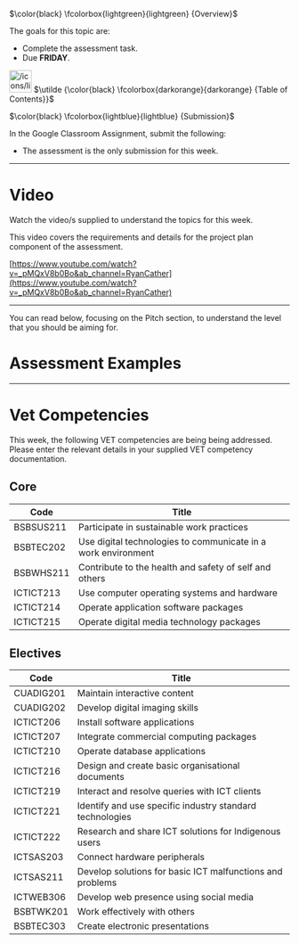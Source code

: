 $\color{black} \fcolorbox{lightgreen}{lightgreen} {Overview}$

The goals for this topic are:

- Complete the assessment task.
- Due **FRIDAY**.

<aside> <img src="/icons/list_orange.svg" alt="/icons/list_orange.svg" width="40px" /> $\utilde {\color{black} \fcolorbox{darkorange}{darkorange} {Table of Contents}}$

</aside>

$\color{black} \fcolorbox{lightblue}{lightblue} {Submission}$

In the Google Classroom Assignment, submit the following:

- The assessment is the only submission for this week.

---

# Video

Watch the video/s supplied to understand the topics for this week.

[](https://www.youtube.com/watch?v=lx0YizmIRMY&feature=youtu.be&ab_channel=RyanCather)

This video covers the requirements and details for the project plan component of the assessment.

[https://www.youtube.com/watch?v=_pMQxV8b0Bo&ab_channel=RyanCather](https://www.youtube.com/watch?v=_pMQxV8b0Bo&ab_channel=RyanCather)

---

You can read below, focusing on the Pitch section, to understand the level that you should be aiming for.

# Assessment Examples

---

# Vet Competencies

This week, the following VET competencies are being being addressed. Please enter the relevant details in your supplied VET competency documentation.

## Core

|Code|Title|
|---|---|
|BSBSUS211|Participate in sustainable work practices|
|BSBTEC202|Use digital technologies to communicate in a work environment|
|BSBWHS211|Contribute to the health and safety of self and others|
|ICTICT213|Use computer operating systems and hardware|
|ICTICT214|Operate application software packages|
|ICTICT215|Operate digital media technology packages|

## Electives

|Code|Title|
|---|---|
|CUADIG201|Maintain interactive content|
|CUADIG202|Develop digital imaging skills|
|ICTICT206|Install software applications|
|ICTICT207|Integrate commercial computing packages|
|ICTICT210|Operate database applications|
|ICTICT216|Design and create basic organisational documents|
|ICTICT219|Interact and resolve queries with ICT clients|
|ICTICT221|Identify and use specific industry standard technologies|
|ICTICT222|Research and share ICT solutions for Indigenous users|
|ICTSAS203|Connect hardware peripherals|
|ICTSAS211|Develop solutions for basic ICT malfunctions and problems|
|ICTWEB306|Develop web presence using social media|
|BSBTWK201|Work effectively with others|
|BSBTEC303|Create electronic presentations|